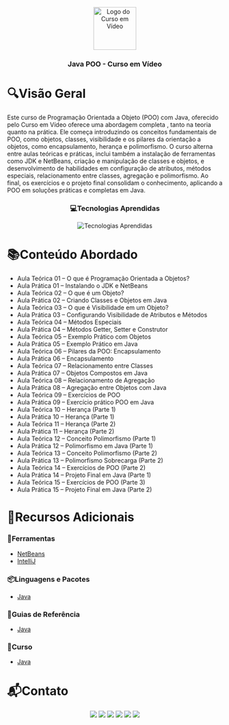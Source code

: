 <div align="center">
  <img height="100px" src="https://iconsverse.vercel.app/icons?i=cev" alt="Logo do Curso em Vídeo" />
  <h3 align="center">Java POO - Curso em Vídeo</h3>
</div>

# 🔍Visão Geral
  Este curso de Programação Orientada a Objeto (POO) com Java, oferecido pelo Curso em Vídeo oferece uma abordagem completa , tanto na teoria quanto na prática. Ele começa introduzindo os conceitos fundamentais de POO, como objetos, classes, visibilidade e os pilares da orientação a objetos, como encapsulamento, herança e polimorfismo. O curso alterna entre aulas teóricas e práticas, inclui também a instalação de ferramentas como JDK e NetBeans, criação e manipulação de classes e objetos, e desenvolvimento de habilidades em configuração de atributos, métodos especiais, relacionamento entre classes, agregação e polimorfismo. Ao final, os exercícios e o projeto final consolidam o conhecimento, aplicando a POO em soluções práticas e completas em Java.

<div align="center">
  <h3> 💻Tecnologias Aprendidas</h3>
  <img src="https://iconsverse.vercel.app/icons?i=java" alt="Tecnologias Aprendidas">
</div>

# 📚Conteúdo Abordado
  * Aula Teórica 01 – O que é Programação Orientada a Objetos?
  * Aula Prática 01 – Instalando o JDK e NetBeans
  * Aula Teórica 02 – O que é um Objeto?
  * Aula Prática 02 – Criando Classes e Objetos em Java
  * Aula Teórica 03 – O que é Visibilidade em um Objeto?
  * Aula Prática 03 – Configurando Visibilidade de Atributos e Métodos
  * Aula Teórica 04 – Métodos Especiais
  * Aula Prática 04 – Métodos Getter, Setter e Construtor
  * Aula Teórica 05 – Exemplo Prático com Objetos
  * Aula Prática 05 – Exemplo Prático em Java
  * Aula Teórica 06 – Pilares da POO: Encapsulamento
  * Aula Prática 06 – Encapsulamento
  * Aula Teórica 07 – Relacionamento entre Classes
  * Aula Prática 07 – Objetos Compostos em Java
  * Aula Teórica 08 – Relacionamento de Agregação
  * Aula Prática 08 – Agregação entre Objetos com Java
  * Aula Teórica 09 – Exercícios de POO
  * Aula Prática 09 – Exercício prático POO em Java
  * Aula Teórica 10 – Herança (Parte 1)
  * Aula Prática 10 – Herança (Parte 1)
  * Aula Teórica 11 – Herança (Parte 2)
  * Aula Prática 11 – Herança (Parte 2)
  * Aula Teórica 12 – Conceito Polimorfismo (Parte 1)
  * Aula Prática 12 – Polimorfismo em Java (Parte 1)
  * Aula Teórica 13 – Conceito Polimorfismo (Parte 2)
  * Aula Prática 13 – Polimorfismo Sobrecarga (Parte 2)
  * Aula Teórica 14 – Exercícios de POO (Parte 2)
  * Aula Prática 14 – Projeto Final em Java (Parte 1)
  * Aula Teórica 15 – Exercícios de POO (Parte 3)
  * Aula Prática 15 – Projeto Final em Java (Parte 2)

# 🔗Recursos Adicionais
### 🔧Ferramentas
  - <a href="https://netbeans.apache.org/front/main/download/">NetBeans</a>
  - <a href="https://www.jetbrains.com/idea/download/">IntelliJ</a>

### 📦Linguagens e Pacotes
  - <a href="https://www.java.com/pt-BR/download/">Java</a>

### 📖Guias de Referência
  - <a href="https://docs.oracle.com/en/java/">Java</a>

### 📎Curso
  - <a href="https://www.cursoemvideo.com/curso/java-basico/">Java</a>

# 📬Contato
<div align="center"> 
  <a href="https://github.com/Paulo-Alvares"><img src="https://img.shields.io/badge/GitHub-000000?style=for-the-badge&logo=github&logoColor=white"></a>
  <a href = "mailto:pauloalvares66@gmail.com"><img src="https://img.shields.io/badge/Gmail-D14836?style=for-the-badge&logo=gmail&logoColor=white"></a>
  <a href="https://www.linkedin.com/in/paulo-alvares/"><img src="https://img.shields.io/badge/-LinkedIn-%230077B5?style=for-the-badge&logo=linkedin&logoColor=white"></a> 
  <a href="https://www.instagram.com/paulo_10111/"><img src="https://img.shields.io/badge/-Instagram-%23E4405F?style=for-the-badge&logo=instagram&logoColor=white"></a>
  <a href="https://www.facebook.com/paulogabriel.alvares"><img src="https://img.shields.io/badge/Facebook-1877F2?style=for-the-badge&logo=facebook&logoColor=white"></a>
  <a href="https://codepen.io/Poulos-Alvares"><img src="https://img.shields.io/badge/Codepen-000000?style=for-the-badge&logo=codepen&logoColor=white"></a>
</div>